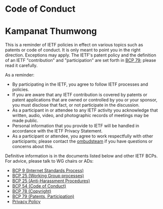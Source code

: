 # Code of Conduct
# Kampanat Thumwong
This is a reminder of IETF policies in effect on various topics such as patents
or code of conduct. It is only meant to point you in the right direction.
Exceptions may apply. The IETF's patent policy and the definition of an IETF
"contribution" and "participation" are set forth in
[BCP 79](https://www.rfc-editor.org/info/bcp79); please read it carefully.

As a reminder:
 * By participating in the IETF, you agree to follow IETF processes and
policies.
 * If you are aware that any IETF contribution is covered by patents or patent
applications that are owned or controlled by you or your sponsor, you must
disclose that fact, or not participate in the discussion.
 * As a participant in or attendee to any IETF activity you acknowledge that
written, audio, video, and photographic records of meetings may be made public.
 * Personal information that you provide to IETF will be handled in accordance
with the IETF Privacy Statement.
 * As a participant or attendee, you agree to work respectfully with other
participants; please contact the
[ombudsteam](https://www.ietf.org/contact/ombudsteam/) if you have questions
or concerns about this.

Definitive information is in the documents listed below and other IETF BCPs.
For advice, please talk to WG chairs or ADs:

* [BCP 9 (Internet Standards Process)](https://www.rfc-editor.org/info/bcp9)
* [BCP 25 (Working Group processes)](https://www.rfc-editor.org/info/bcp25)
* [BCP 25 (Anti-Harassment Procedures)](https://www.rfc-editor.org/info/bcp25)
* [BCP 54 (Code of Conduct)](https://www.rfc-editor.org/info/bcp54)
* [BCP 78 (Copyright)](https://www.rfc-editor.org/info/bcp78)
* [BCP 79 (Patents, Participation)](https://www.rfc-editor.org/info/bcp79)
* [Privacy Policy](https://www.ietf.org/privacy-policy/)
